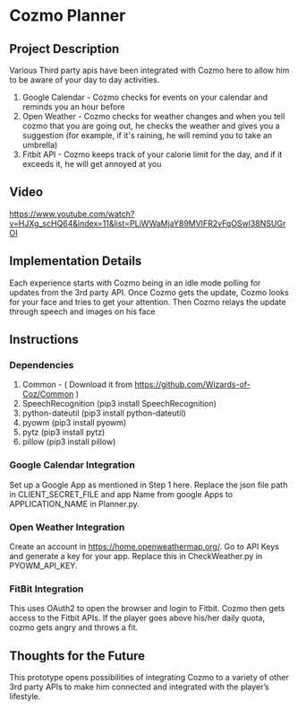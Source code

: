 # Cozmo Planner
## Project Description
Various Third party apis have been integrated with Cozmo here to allow him to be aware of your day to day activities.
1. Google Calendar - Cozmo checks for events on your calendar and reminds you an hour before
2. Open Weather - Cozmo checks for weather changes and when you tell cozmo that you are going out, he checks the weather and gives you a suggestion (for example, if it's raining, he will remind you to take an umbrella)
3. Fitbit API - Cozmo keeps track of your calorie limit for the day, and if it exceeds it, he will get annoyed at you

## Video
https://www.youtube.com/watch?v=HJXg_scHQ64&index=11&list=PLiWWaMjaY89MVIFR2vFqOSwl38NSUGrOI

## Implementation Details
Each experience starts with Cozmo being in an idle mode polling for updates from the 3rd party API. Once Cozmo gets the update, Cozmo looks for your face and tries to get your attention. Then Cozmo relays the update through speech and images on his face

## Instructions
### Dependencies
1. Common - ( Download it from https://github.com/Wizards-of-Coz/Common )
2. SpeechRecognition (pip3 install SpeechRecognition)
3. python-dateutil (pip3 install python-dateutil)
4. pyowm (pip3 install pyowm)
5. pytz (pip3 install pytz)
6. pillow (pip3 install pillow)

### Google Calendar Integration 
Set up a Google App as mentioned in Step 1 here. Replace the json file path in CLIENT_SECRET_FILE and app Name from google Apps to APPLICATION_NAME in Planner.py.

### Open Weather Integration 
Create an account in https://home.openweathermap.org/. Go to API Keys and generate a key for your app. Replace this in CheckWeather.py in PYOWM_API_KEY.

### FitBit Integration 
This uses OAuth2 to open the browser and login to Fitbit. Cozmo then gets access to the Fitbit APIs. If the player goes above his/her daily quota, cozmo gets angry and throws a fit.


## Thoughts for the Future
This prototype opens possibilities of integrating Cozmo to a variety of other 3rd party APIs to make him connected and integrated with the player’s lifestyle.
